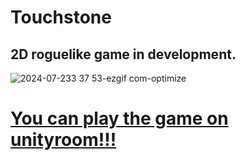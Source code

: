 # Touchstone
## 2D roguelike game in development.

![2024-07-233 37 53-ezgif com-optimize](https://github.com/user-attachments/assets/5449d9e4-01a0-4275-9920-f1344f6de00a)


# [You can play the game on unityroom!!!](https://unityroom.com/games/touchstone)
